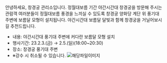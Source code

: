 안녕하세요, 창경궁 관리소입니다. 정월대보름 기간 야간시간대 창경궁을 방문해 주시는 관람객 여러분들이 정월대보름 풍경을 느끼실 수 있도록 창경궁 양화당 계단 위 풍기대 주변에 보름달 모형이 설치됩니다. 야간시간대 보름달 달빛과 함께 창경궁을 거닐어보시길 추천드립니다.

- 내용: 야간시간대 풍기대 주변에 커다란 보름달 모형 설치
- 행사기간: 23.2.3.(금) → 2.5.(일)(18:00~20:30)
- 장소: 창경궁 풍기대 주변
- ※강수 시 취소될 수 있습니다. ![해당파일이미지](https://cgg.cha.go.kr/agapp/cmm/fms/getImage.do?atchFileId=FILE_000000000138557&fileSn=1)